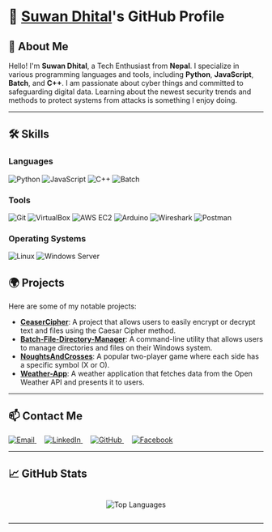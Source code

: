 # 🌟 [Suwan Dhital](https://suwandhital.com.np)'s GitHub Profile

## 👋 About Me

Hello! I'm **Suwan Dhital**, a Tech Enthusiast from **Nepal**. I specialize in various programming languages and tools, including **Python**, **JavaScript**, **Batch**, and **C++**. I am passionate about cyber things and committed to safeguarding digital data. Learning about the newest security trends and methods to protect systems from attacks is something I enjoy doing. 

---

## 🛠️ Skills

### Languages
![Python](https://img.shields.io/badge/Python-3776AB?style=flat-square&logo=python&logoColor=white) ![JavaScript](https://img.shields.io/badge/JavaScript-F7DF1E?style=flat-square&logo=javascript&logoColor=black) ![C++](https://img.shields.io/badge/C++-00599C?style=flat-square&logo=cplusplus&logoColor=white) ![Batch](https://img.shields.io/badge/Batch-4EAA25?style=flat-square&logo=windows&logoColor=white)

### Tools
![Git](https://img.shields.io/badge/Git-F05032?style=flat-square&logo=git&logoColor=white) ![VirtualBox](https://img.shields.io/badge/VirtualBox-183A61?style=flat-square&logo=virtualbox&logoColor=white) ![AWS EC2](https://img.shields.io/badge/AWS%20EC2-FF9900?style=flat-square&logo=amazonaws&logoColor=white) ![Arduino](https://img.shields.io/badge/Arduino-00979D?style=flat-square&logo=arduino&logoColor=white) ![Wireshark](https://img.shields.io/badge/Wireshark-1679A1?style=flat-square&logo=wireshark&logoColor=white) ![Postman](https://img.shields.io/badge/Postman-FF6C37?style=flat-square&logo=postman&logoColor=white)

### Operating Systems
![Linux](https://img.shields.io/badge/Linux-FCC624?style=flat-square&logo=linux&logoColor=black) ![Windows Server](https://img.shields.io/badge/Windows%20Server-0078D6?style=flat-square&logo=windows&logoColor=white)

## 🌍 Projects

Here are some of my notable projects:

- **[CeaserCipher](https://github.com/SuwanDhital/CeaserCipher)**: A project that allows users to easily encrypt or decrypt text and files using the Caesar Cipher method.  
- **[Batch-File-Directory-Manager](https://github.com/SuwanDhital/Batch-File-Directory-Manager)**: A command-line utility that allows users to manage directories and files on their Windows system.  
- **[NoughtsAndCrosses](https://github.com/SuwanDhital/NoughtsAndCrosses)**: A popular two-player game where each side has a specific symbol (X or O).  
- **[Weather-App](https://github.com/SuwanDhital/Weather-App)**: A weather application that fetches data from the Open Weather API and presents it to users.  

---

## 📫 Contact Me

<a href="mailto:contact@suwandhital.com.np">
  <img src="https://img.shields.io/badge/Email-0078D4?style=flat-square&logo=gmail&logoColor=white" alt="Email" />
</a>&nbsp;&nbsp;&nbsp; <!-- Add space here -->
<a href="https://www.linkedin.com/in/suwan404">
  <img src="https://img.shields.io/badge/LinkedIn-0077B5?style=flat-square&logo=linkedin&logoColor=white" alt="LinkedIn" />
</a>&nbsp;&nbsp;&nbsp; <!-- Add space here -->
<a href="https://github.com/SuwanDhital">
  <img src="https://img.shields.io/badge/GitHub-181717?style=flat-square&logo=github&logoColor=white" alt="GitHub" />
</a>&nbsp;&nbsp;&nbsp; <!-- Add space here -->
<a href="https://www.facebook.com/iamsuwand">
  <img src="https://img.shields.io/badge/Facebook-1877F2?style=flat-square&logo=facebook&logoColor=white" alt="Facebook" />
</a>

---

## 📈 GitHub Stats

<div style="display: flex; justify-content: center; align-items: center;">

  ![Top Languages](https://github-readme-stats.vercel.app/api/top-langs/?username=SuwanDhital&layout=compact&theme=radical)

</div>

---
